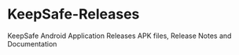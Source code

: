 # KeepSafe-Releases
KeepSafe Android Application Releases APK files, Release Notes and Documentation
